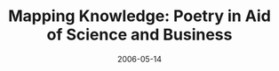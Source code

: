 ---
date: 2006-05-14
title: "Mapping Knowledge: Poetry in Aid of Science and Business"
source: Learning Lab Blog
sourceUrl: http://learninglaboratory.blogspot.com/2006/05/mapping-knowledge-poetry-in-aid-of.html
pdfLink: 20060514-poetry-in-aid-science.pdf
---